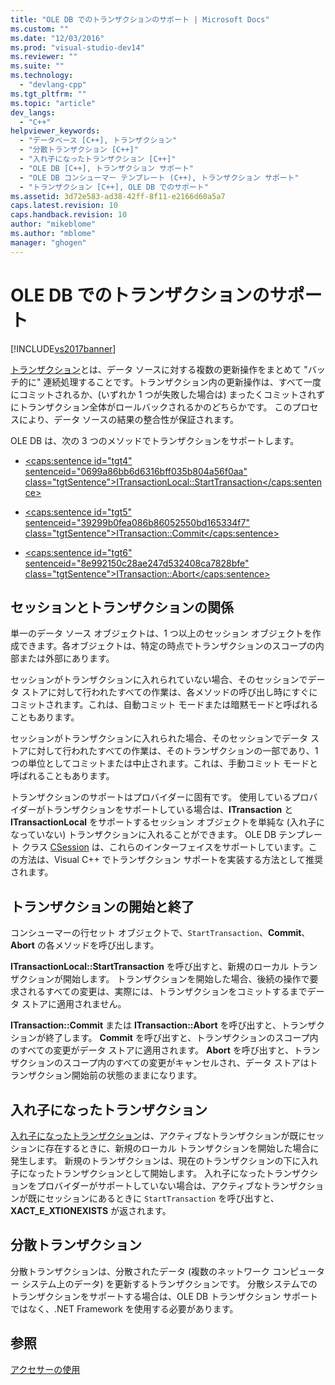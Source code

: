 ```yaml
---
title: "OLE DB でのトランザクションのサポート | Microsoft Docs"
ms.custom: ""
ms.date: "12/03/2016"
ms.prod: "visual-studio-dev14"
ms.reviewer: ""
ms.suite: ""
ms.technology: 
  - "devlang-cpp"
ms.tgt_pltfrm: ""
ms.topic: "article"
dev_langs: 
  - "C++"
helpviewer_keywords: 
  - "データベース [C++], トランザクション"
  - "分散トランザクション [C++]"
  - "入れ子になったトランザクション [C++]"
  - "OLE DB [C++], トランザクション サポート"
  - "OLE DB コンシューマー テンプレート (C++), トランザクション サポート"
  - "トランザクション [C++], OLE DB でのサポート"
ms.assetid: 3d72e583-ad38-42ff-8f11-e2166d60a5a7
caps.latest.revision: 10
caps.handback.revision: 10
author: "mikeblome"
ms.author: "mblome"
manager: "ghogen"
---
```

# OLE DB でのトランザクションのサポート
[!INCLUDE[vs2017banner](../../assembler/inline/includes/vs2017banner.md)]

[トランザクション](../../data/transactions-mfc-data-access.md)とは、データ ソースに対する複数の更新操作をまとめて "バッチ的に" 連続処理することです。トランザクション内の更新操作は、すべて一度にコミットされるか、\(いずれか 1 つが失敗した場合は\) まったくコミットされずにトランザクション全体がロールバックされるかのどちらかです。  このプロセスにより、データ ソースの結果の整合性が保証されます。  
  
 OLE DB は、次の 3 つのメソッドでトランザクションをサポートします。  
  
-   [\<caps:sentence id\="tgt4" sentenceid\="0699a86bb6d6316bff035b804a56f0aa" class\="tgtSentence"\>ITransactionLocal::StartTransaction\<\/caps:sentence\>](https://msdn.microsoft.com/en-us/library/ms709786.aspx)  
  
-   [\<caps:sentence id\="tgt5" sentenceid\="39299b0fea086b86052550bd165334f7" class\="tgtSentence"\>ITransaction::Commit\<\/caps:sentence\>](https://msdn.microsoft.com/en-us/library/ms713008.aspx)  
  
-   [\<caps:sentence id\="tgt6" sentenceid\="8e992150c28ae247d532408ca7828bfe" class\="tgtSentence"\>ITransaction::Abort\<\/caps:sentence\>](https://msdn.microsoft.com/en-us/library/ms709833.aspx)  
  
## セッションとトランザクションの関係  
 単一のデータ ソース オブジェクトは、1 つ以上のセッション オブジェクトを作成できます。各オブジェクトは、特定の時点でトランザクションのスコープの内部または外部にあります。  
  
 セッションがトランザクションに入れられていない場合、そのセッションでデータ ストアに対して行われたすべての作業は、各メソッドの呼び出し時にすぐにコミットされます。これは、自動コミット モードまたは暗黙モードと呼ばれることもあります。  
  
 セッションがトランザクションに入れられた場合、そのセッションでデータ ストアに対して行われたすべての作業は、そのトランザクションの一部であり、1 つの単位としてコミットまたは中止されます。これは、手動コミット モードと呼ばれることもあります。  
  
 トランザクションのサポートはプロバイダーに固有です。  使用しているプロバイダーがトランザクションをサポートしている場合は、**ITransaction** と **ITransactionLocal** をサポートするセッション オブジェクトを単純な \(入れ子になっていない\) トランザクションに入れることができます。  OLE DB テンプレート クラス [CSession](../../data/oledb/csession-class.md) は、これらのインターフェイスをサポートしています。この方法は、Visual C\+\+ でトランザクション サポートを実装する方法として推奨されます。  
  
## トランザクションの開始と終了  
 コンシューマーの行セット オブジェクトで、`StartTransaction`、**Commit**、**Abort** の各メソッドを呼び出します。  
  
 **ITransactionLocal::StartTransaction** を呼び出すと、新規のローカル トランザクションが開始します。  トランザクションを開始した場合、後続の操作で要求されるすべての変更は、実際には、トランザクションをコミットするまでデータ ストアに適用されません。  
  
 **ITransaction::Commit** または **ITransaction::Abort** を呼び出すと、トランザクションが終了します。  **Commit** を呼び出すと、トランザクションのスコープ内のすべての変更がデータ ストアに適用されます。  **Abort** を呼び出すと、トランザクションのスコープ内のすべての変更がキャンセルされ、データ ストアはトランザクション開始前の状態のままになります。  
  
## 入れ子になったトランザクション  
 [入れ子になったトランザクション](https://msdn.microsoft.com/en-us/library/ms716985.aspx)は、アクティブなトランザクションが既にセッションに存在するときに、新規のローカル トランザクションを開始した場合に発生します。  新規のトランザクションは、現在のトランザクションの下に入れ子になったトランザクションとして開始します。  入れ子になったトランザクションをプロバイダーがサポートしていない場合は、アクティブなトランザクションが既にセッションにあるときに `StartTransaction` を呼び出すと、**XACT\_E\_XTIONEXISTS** が返されます。  
  
## 分散トランザクション  
 分散トランザクションは、分散されたデータ \(複数のネットワーク コンピューター システム上のデータ\) を更新するトランザクションです。  分散システムでのトランザクションをサポートする場合は、OLE DB トランザクション サポートではなく、.NET Framework を使用する必要があります。  
  
## 参照  
 [アクセサーの使用](../../data/oledb/using-accessors.md)